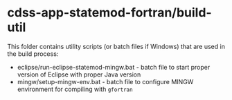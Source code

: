 # cdss-app-statemod-fortran/build-util #

This folder contains utility scripts (or batch files if Windows) that are used in the build process:

* eclipse/run-eclipse-statemod-mingw.bat - batch file to start proper version of Eclipse with proper Java version
* mingw/setup-mingw-env.bat - batch file to configure MINGW environment for compiling with `gfortran`
